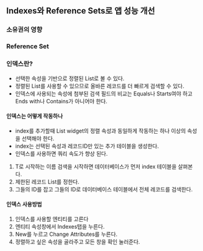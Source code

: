 ## Indexes와 Reference Sets로 앱 성능 개선



### 소유권의 영향



### Reference Set





### 인덱스란?

- 선택한 속성을 기반으로 정렬된 List로 볼 수 있다.
- 정렬된 List를 사용할 수 있으므로 올바른 레코드를 더 빠르게 검색할 수 있다.
- 인덱스에 사용되는 속성에 첨부된 검색 필드의 비교는 Equals나 Starts여야 하고 Ends with나 Contains가 아니어야 한다.



#### 인덱스는 어떻게 작동하나

- index를 추가할때 List widget의 정렬 속성과 동일하게 작동하는 하나 이상의 속성을 선택해야 한다.
- index는 선택된 속성과 레코드ID만 있는 추가 테이블을 생성한다.
- 인덱스를 사용하면 쿼리 속도가 향상 된다.

1. T로 시작하는 이름 검색을 시작하면 데이터베이스가 먼저 index 테이블을 살펴본다.
2. 제한된 레코드 List를 정한다. 
3. 그들의 ID를 잡고 그들의 ID로 데이터베이스 테이블에서 전체 레코드를 검색한다.



#### 인덱스 사용방법

1. 인덱스를 사용할 엔티티를 고른다 
2. 엔티티 속성창에서 Indexes탭을 누른다.
3. New를 누르고 Change Attributes를 누른다.
4. 정렬하고 싶은 속성을 골라주고 모든 창을 확인 눌러준다.